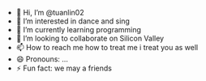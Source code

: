 - 👋 Hi, I’m @tuanlin02
- 👀 I’m interested in dance and sing
- 🌱 I’m currently learning programming
- 💞️ I’m looking to collaborate on Silicon Valley
- 📫 How to reach me how to treat me i treat you as well
- 😄 Pronouns: ...
- ⚡ Fun fact: we may a friends

<!---
tuanlin02/tuanlin02 is a ✨ special ✨ repository because its `README.md` (this file) appears on your GitHub profile.
You can click the Preview link to take a look at your changes.
--->
